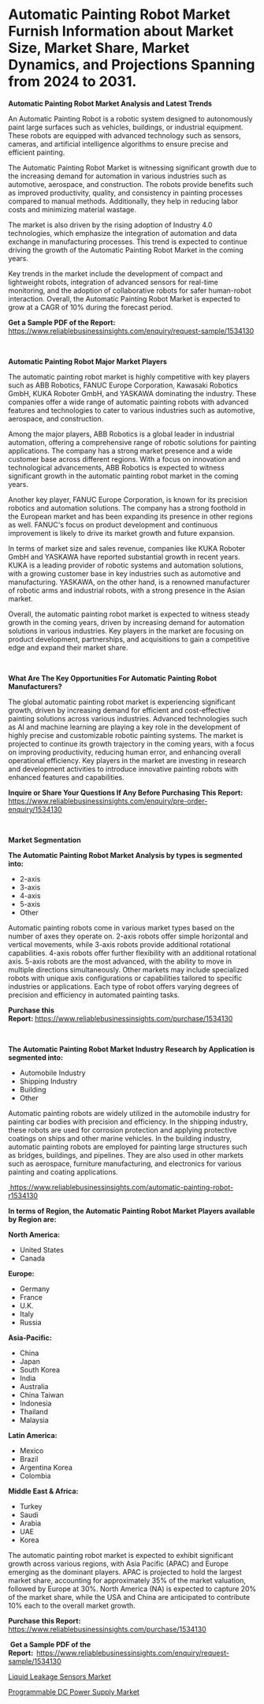 <p><h1>Automatic Painting Robot Market Furnish Information about Market Size, Market Share, Market Dynamics, and Projections Spanning from 2024 to 2031.</h1></p><p><strong>Automatic Painting Robot Market Analysis and Latest Trends</strong></p>
<p><p>An Automatic Painting Robot is a robotic system designed to autonomously paint large surfaces such as vehicles, buildings, or industrial equipment. These robots are equipped with advanced technology such as sensors, cameras, and artificial intelligence algorithms to ensure precise and efficient painting.</p><p>The Automatic Painting Robot Market is witnessing significant growth due to the increasing demand for automation in various industries such as automotive, aerospace, and construction. The robots provide benefits such as improved productivity, quality, and consistency in painting processes compared to manual methods. Additionally, they help in reducing labor costs and minimizing material wastage.</p><p>The market is also driven by the rising adoption of Industry 4.0 technologies, which emphasize the integration of automation and data exchange in manufacturing processes. This trend is expected to continue driving the growth of the Automatic Painting Robot Market in the coming years.</p><p>Key trends in the market include the development of compact and lightweight robots, integration of advanced sensors for real-time monitoring, and the adoption of collaborative robots for safer human-robot interaction. Overall, the Automatic Painting Robot Market is expected to grow at a CAGR of 10% during the forecast period.</p></p>
<p><strong>Get a Sample PDF of the Report:&nbsp;</strong> <a href="https://www.reliablebusinessinsights.com/enquiry/request-sample/1534130">https://www.reliablebusinessinsights.com/enquiry/request-sample/1534130</a></p>
<p>&nbsp;</p>
<p><strong>Automatic Painting Robot Major Market Players</strong></p>
<p><p>The automatic painting robot market is highly competitive with key players such as ABB Robotics, FANUC Europe Corporation, Kawasaki Robotics GmbH, KUKA Roboter GmbH, and YASKAWA dominating the industry. These companies offer a wide range of automatic painting robots with advanced features and technologies to cater to various industries such as automotive, aerospace, and construction.</p><p>Among the major players, ABB Robotics is a global leader in industrial automation, offering a comprehensive range of robotic solutions for painting applications. The company has a strong market presence and a wide customer base across different regions. With a focus on innovation and technological advancements, ABB Robotics is expected to witness significant growth in the automatic painting robot market in the coming years.</p><p>Another key player, FANUC Europe Corporation, is known for its precision robotics and automation solutions. The company has a strong foothold in the European market and has been expanding its presence in other regions as well. FANUC's focus on product development and continuous improvement is likely to drive its market growth and future expansion.</p><p>In terms of market size and sales revenue, companies like KUKA Roboter GmbH and YASKAWA have reported substantial growth in recent years. KUKA is a leading provider of robotic systems and automation solutions, with a growing customer base in key industries such as automotive and manufacturing. YASKAWA, on the other hand, is a renowned manufacturer of robotic arms and industrial robots, with a strong presence in the Asian market.</p><p>Overall, the automatic painting robot market is expected to witness steady growth in the coming years, driven by increasing demand for automation solutions in various industries. Key players in the market are focusing on product development, partnerships, and acquisitions to gain a competitive edge and expand their market share.</p></p>
<p>&nbsp;</p>
<p><strong>What Are The Key Opportunities For Automatic Painting Robot Manufacturers?</strong></p>
<p><p>The global automatic painting robot market is experiencing significant growth, driven by increasing demand for efficient and cost-effective painting solutions across various industries. Advanced technologies such as AI and machine learning are playing a key role in the development of highly precise and customizable robotic painting systems. The market is projected to continue its growth trajectory in the coming years, with a focus on improving productivity, reducing human error, and enhancing overall operational efficiency. Key players in the market are investing in research and development activities to introduce innovative painting robots with enhanced features and capabilities.</p></p>
<p><strong>Inquire or Share Your Questions If Any Before Purchasing This Report:</strong> <a href="https://www.reliablebusinessinsights.com/enquiry/pre-order-enquiry/1534130">https://www.reliablebusinessinsights.com/enquiry/pre-order-enquiry/1534130</a></p>
<p>&nbsp;</p>
<p><strong>Market Segmentation</strong></p>
<p><strong>The Automatic Painting Robot Market Analysis by types is segmented into:</strong></p>
<p><ul><li>2-axis</li><li>3-axis</li><li>4-axis</li><li>5-axis</li><li>Other</li></ul></p>
<p><p>Automatic painting robots come in various market types based on the number of axes they operate on. 2-axis robots offer simple horizontal and vertical movements, while 3-axis robots provide additional rotational capabilities. 4-axis robots offer further flexibility with an additional rotational axis. 5-axis robots are the most advanced, with the ability to move in multiple directions simultaneously. Other markets may include specialized robots with unique axis configurations or capabilities tailored to specific industries or applications. Each type of robot offers varying degrees of precision and efficiency in automated painting tasks.</p></p>
<p><strong>Purchase this Report:&nbsp;</strong><a href="https://www.reliablebusinessinsights.com/purchase/1534130">https://www.reliablebusinessinsights.com/purchase/1534130</a></p>
<p>&nbsp;</p>
<p><strong>The Automatic Painting Robot Market Industry Research by Application is segmented into:</strong></p>
<p><ul><li>Automobile Industry</li><li>Shipping Industry</li><li>Building</li><li>Other</li></ul></p>
<p><p>Automatic painting robots are widely utilized in the automobile industry for painting car bodies with precision and efficiency. In the shipping industry, these robots are used for corrosion protection and applying protective coatings on ships and other marine vehicles. In the building industry, automatic painting robots are employed for painting large structures such as bridges, buildings, and pipelines. They are also used in other markets such as aerospace, furniture manufacturing, and electronics for various painting and coating applications.</p></p>
<p><a href="https://www.reliablebusinessinsights.com/automatic-painting-robot-r1534130">&nbsp;https://www.reliablebusinessinsights.com/automatic-painting-robot-r1534130</a></p>
<p><strong>In terms of Region, the Automatic Painting Robot Market Players available by Region are:</strong></p>
<p>
    <p> <strong> North America: </strong>
        <ul>
            <li>United States</li>
            <li>Canada</li>
        </ul>
        </p> 
    <p> <strong> Europe: </strong>
        <ul>
            <li>Germany</li>
            <li>France</li>
            <li>U.K.</li>
            <li>Italy</li>
            <li>Russia</li>
        </ul>
        </p> 
    <p> <strong> Asia-Pacific: </strong>
        <ul>
            <li>China</li>
            <li>Japan</li>
            <li>South Korea</li>
            <li>India</li>
            <li>Australia</li>
            <li>China Taiwan</li>
            <li>Indonesia</li>
            <li>Thailand</li>
            <li>Malaysia</li>
        </ul>
        </p> 
    <p> <strong> Latin America: </strong>
        <ul>
            <li>Mexico</li>
            <li>Brazil</li>
            <li>Argentina Korea</li>
            <li>Colombia</li>
        </ul>
        </p> 
    <p> <strong> Middle East & Africa: </strong>
        <ul>
            <li>Turkey</li>
            <li>Saudi</li>
            <li>Arabia</li>
            <li>UAE</li>
            <li>Korea</li>
        </ul>
    </p>
    </p>
<p><p>The automatic painting robot market is expected to exhibit significant growth across various regions, with Asia Pacific (APAC) and Europe emerging as the dominant players. APAC is projected to hold the largest market share, accounting for approximately 35% of the market valuation, followed by Europe at 30%. North America (NA) is expected to capture 20% of the market share, while the USA and China are anticipated to contribute 10% each to the overall market growth.</p></p>
<p><strong>Purchase this Report: </strong><a href="https://www.reliablebusinessinsights.com/purchase/1534130">https://www.reliablebusinessinsights.com/purchase/1534130</a></p>
<p>&nbsp;<strong>Get a Sample PDF of the Report:&nbsp;&nbsp;</strong><a href="https://www.reliablebusinessinsights.com/enquiry/request-sample/1534130">https://www.reliablebusinessinsights.com/enquiry/request-sample/1534130</a></p>
<p><strong></strong></p>
<p><p><a href="https://github.com/LoganChynna/Market-Research-Report-List-1/blob/main/liquid-leakage-sensors-market.md">Liquid Leakage Sensors Market</a></p><p><a href="https://github.com/saplakhanom821/Market-Research-Report-List-1/blob/main/programmable-dc-power-supply-market.md">Programmable DC Power Supply Market</a></p></p>